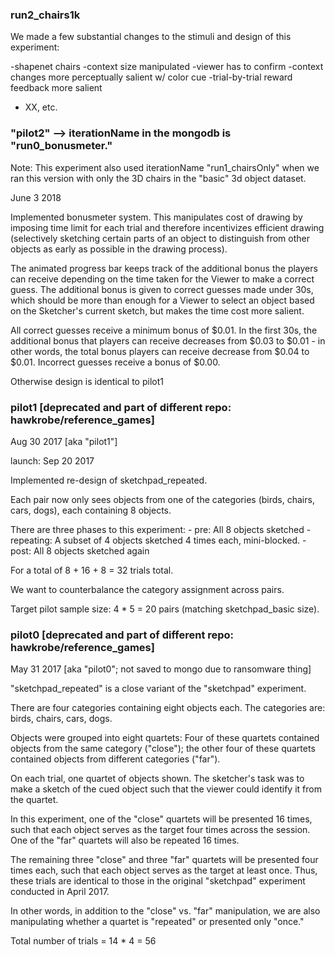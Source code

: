 ### run2_chairs1k

We made a few substantial changes to the stimuli and design of this experiment:

-shapenet chairs
-context size manipulated
-viewer has to confirm
-context changes more perceptually salient w/ color cue
-trial-by-trial reward feedback more salient
- XX, etc.


### "pilot2" --> iterationName in the mongodb is "run0_bonusmeter." 

Note: This experiment also used iterationName "run1_chairsOnly" when we ran this version with only the 3D chairs in the "basic" 3d object dataset.

June 3 2018

Implemented bonusmeter system. This manipulates cost of drawing by imposing time limit for each trial and therefore incentivizes efficient drawing (selectively sketching certain parts of an object to distinguish from other objects as early as possible in the drawing process).

The animated progress bar keeps track of the additional bonus the players can receive depending on the time taken for the Viewer to make a correct guess. The additional bonus is given to correct guesses made under 30s, which should be more than enough for a Viewer to select an object based on the Sketcher's current sketch, but makes the time cost more salient.

All correct guesses receive a minimum bonus of $0.01. In the first 30s, the additional bonus that players can receive decreases from $0.03 to $0.01 - in other words, the total bonus players can receive decrease from $0.04 to $0.01. Incorrect guesses receive a bonus of $0.00.

Otherwise design is identical to pilot1


### pilot1 [deprecated and part of different repo: hawkrobe/reference_games]

Aug 30 2017 [aka "pilot1"]

launch: Sep 20 2017

Implemented re-design of sketchpad_repeated.

Each pair now only sees objects from one of the categories (birds, chairs, cars, dogs), each containing 8 objects.

There are three phases to this experiment:
    - pre: All 8 objects sketched
    - repeating: A subset of 4 objects sketched 4 times each, mini-blocked.
    - post: All 8 objects sketched again

For a total of 8 + 16 + 8 = 32 trials total.

We want to counterbalance the category assignment across pairs.

Target pilot sample size: 4 * 5 = 20 pairs (matching sketchpad_basic size).


### pilot0 [deprecated and part of different repo: hawkrobe/reference_games]

May 31 2017 [aka "pilot0"; not saved to mongo due to ransomware thing]

"sketchpad_repeated" is a close variant of the "sketchpad" experiment.

There are four categories containing eight objects each. The categories are: birds, chairs, cars, dogs.

Objects were grouped into eight quartets: Four of these quartets contained objects from the same category ("close"); the other four of these quartets contained objects from different categories ("far").

On each trial, one quartet of objects shown. The sketcher's task was to make a sketch of the cued object such that the viewer could identify it from the quartet.

In this experiment, one of the "close" quartets will be presented 16 times, such that each object serves as the target four times across the session. One of the "far" quartets will also be repeated 16 times.

The remaining three "close" and three "far" quartets will be presented four times each, such that each object serves as the target at least once. Thus, these trials are identical to those in the original "sketchpad" experiment conducted in April 2017.

In other words, in addition to the "close" vs. "far" manipulation, we are also manipulating whether a quartet is "repeated" or presented only "once."

Total number of trials = 14 * 4 = 56

